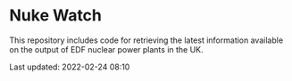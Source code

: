 # Nuke Watch

This repository includes code for retrieving the latest information available on the output of EDF nuclear power plants in the UK.

Last updated: 2022-02-24 08:10
